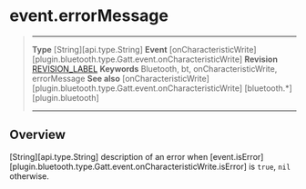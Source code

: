 # event.errorMessage

> --------------------- ------------------------------------------------------------------------------------------
> __Type__              [String][api.type.String]
> __Event__             [onCharacteristicWrite][plugin.bluetooth.type.Gatt.event.onCharacteristicWrite]
> __Revision__          [REVISION_LABEL](REVISION_URL)
> __Keywords__          Bluetooth, bt, onCharacteristicWrite, errorMessage
> __See also__          [onCharacteristicWrite][plugin.bluetooth.type.Gatt.event.onCharacteristicWrite]
>						[bluetooth.*][plugin.bluetooth]
> --------------------- ------------------------------------------------------------------------------------------

## Overview

[String][api.type.String] description of an error when [event.isError][plugin.bluetooth.type.Gatt.event.onCharacteristicWrite.isError] is `true`, `nil` otherwise.